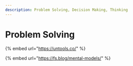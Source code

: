 ```yaml
---
description: Problem Solving, Decision Making, Thinking
---
```


# Problem Solving

{% embed url="https://untools.co/" %}

{% embed url="https://fs.blog/mental-models/" %}

